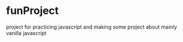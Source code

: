 # funProject
project for practicing javascript and making some project about mainly vanilla javascript
